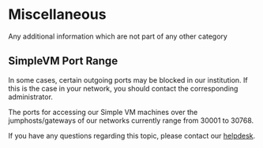 # Miscellaneous

Any additional information which are not part of any other category

## SimpleVM Port Range

In some cases, certain outgoing ports may be blocked in our institution. If this is the case in your network, you should contact the corresponding administrator.

The ports for accessing our Simple VM machines over the jumphosts/gateways of our networks currently range from 30001 to 30768.

If you have any questions regarding this topic, please contact our [helpdesk](mailto:cloud-helpdesk@denbi.de).